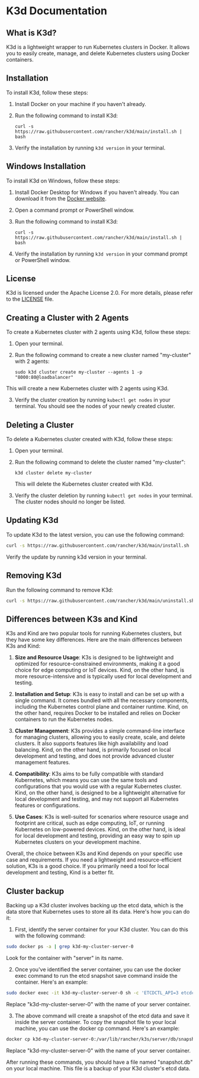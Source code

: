 # K3d Documentation

## What is K3d?

K3d is a lightweight wrapper to run Kubernetes clusters in Docker. It allows you to easily create, manage, and delete Kubernetes clusters using Docker containers.

## Installation

To install K3d, follow these steps:

1. Install Docker on your machine if you haven't already.
2. Run the following command to install K3d:

    ```shell
    curl -s https://raw.githubusercontent.com/rancher/k3d/main/install.sh | bash
    ```

3. Verify the installation by running `k3d version` in your terminal.

## Windows Installation

To install K3d on Windows, follow these steps:

1. Install Docker Desktop for Windows if you haven't already. You can download it from the [Docker website](https://www.docker.com/products/docker-desktop).

2. Open a command prompt or PowerShell window.

3. Run the following command to install K3d:

    ```shell
    curl -s https://raw.githubusercontent.com/rancher/k3d/main/install.sh | bash
    ```

4. Verify the installation by running `k3d version` in your command prompt or PowerShell window.


## License

K3d is licensed under the Apache License 2.0. For more details, please refer to the [LICENSE](https://github.com/rancher/k3d/blob/main/LICENSE) file.

## Creating a Cluster with 2 Agents

To create a Kubernetes cluster with 2 agents using K3d, follow these steps:

1. Open your terminal.
2. Run the following command to create a new cluster named "my-cluster" with 2 agents:

    ```shell
    sudo k3d cluster create my-cluster --agents 1 -p "8000:80@loadbalancer"
    ```
<!-- k3d cluster create my-cluster --k3s-server-arg '--datastore-endpoint=http://<ip>:<port>' --agents 2
     -->
   This will create a new Kubernetes cluster with 2 agents using K3d.

3. Verify the cluster creation by running `kubectl get nodes` in your terminal. You should see the nodes of your newly created cluster.


## Deleting a Cluster

To delete a Kubernetes cluster created with K3d, follow these steps:

1. Open your terminal.
2. Run the following command to delete the cluster named "my-cluster":

    ```shell
    k3d cluster delete my-cluster
    ```

   This will delete the Kubernetes cluster created with K3d.

3. Verify the cluster deletion by running `kubectl get nodes` in your terminal. The cluster nodes should no longer be listed.

## Updating K3d

To update K3d to the latest version, you can use the following command:
```bash
curl -s https://raw.githubusercontent.com/rancher/k3d/main/install.sh | bash
```

Verify the update by running k3d version in your terminal.

## Removing K3d

Run the following command to remove K3d:

```bash
curl -s https://raw.githubusercontent.com/rancher/k3d/main/uninstall.sh | bash
```
## Differences between K3s and Kind

K3s and Kind are two popular tools for running Kubernetes clusters, but they have some key differences. Here are the main differences between K3s and Kind:

1. **Size and Resource Usage**: K3s is designed to be lightweight and optimized for resource-constrained environments, making it a good choice for edge computing or IoT devices. Kind, on the other hand, is more resource-intensive and is typically used for local development and testing.

2. **Installation and Setup**: K3s is easy to install and can be set up with a single command. It comes bundled with all the necessary components, including the Kubernetes control plane and container runtime. Kind, on the other hand, requires Docker to be installed and relies on Docker containers to run the Kubernetes nodes.

3. **Cluster Management**: K3s provides a simple command-line interface for managing clusters, allowing you to easily create, scale, and delete clusters. It also supports features like high availability and load balancing. Kind, on the other hand, is primarily focused on local development and testing, and does not provide advanced cluster management features.

4. **Compatibility**: K3s aims to be fully compatible with standard Kubernetes, which means you can use the same tools and configurations that you would use with a regular Kubernetes cluster. Kind, on the other hand, is designed to be a lightweight alternative for local development and testing, and may not support all Kubernetes features or configurations.

5. **Use Cases**: K3s is well-suited for scenarios where resource usage and footprint are critical, such as edge computing, IoT, or running Kubernetes on low-powered devices. Kind, on the other hand, is ideal for local development and testing, providing an easy way to spin up Kubernetes clusters on your development machine.

Overall, the choice between K3s and Kind depends on your specific use case and requirements. If you need a lightweight and resource-efficient solution, K3s is a good choice. If you primarily need a tool for local development and testing, Kind is a better fit.

## Cluster backup

Backing up a K3d cluster involves backing up the etcd data, which is the data store that Kubernetes uses to store all its data. Here's how you can do it:

1. First, identify the server container for your K3d cluster. You can do this with the following command:

```bash
sudo docker ps -a | grep k3d-my-cluster-server-0
```
Look for the container with "server" in its name.

2. Once you've identified the server container, you can use the docker exec command to run the etcd snapshot save command inside the container. Here's an example:

```bash
sudo docker exec -it k3d-my-cluster-server-0 sh -c 'ETCDCTL_API=3 etcdctl snapshot save /var/lib/rancher/k3s/server/db/snapshot.db --endpoints=https://localhost:2379 --cacert=/var/lib/rancher/k3s/server/tls/etcd/server-ca.crt --cert=/var/lib/rancher/k3s/server/tls/etcd/server-client.crt --key=/var/lib/rancher/k3s/server/tls/etcd/server-client.key'
```
Replace "k3d-my-cluster-server-0" with the name of your server container.

3. The above command will create a snapshot of the etcd data and save it inside the server container. To copy the snapshot file to your local machine, you can use the docker cp command. Here's an example:

```bash
docker cp k3d-my-cluster-server-0:/var/lib/rancher/k3s/server/db/snapshot.db ./snapshot.db`
```
Replace "k3d-my-cluster-server-0" with the name of your server container.

After running these commands, you should have a file named "snapshot.db" on your local machine. This file is a backup of your K3d cluster's etcd data.

